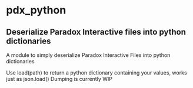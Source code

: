 # pdx_python

## Deserialize Paradox Interactive files into python dictionaries
A module to simply deserialize Paradox Interactive Files into python dictionaries

Use load(path) to return a python dictionary containing your values, works just as json.load()
Dumping is currently WIP
